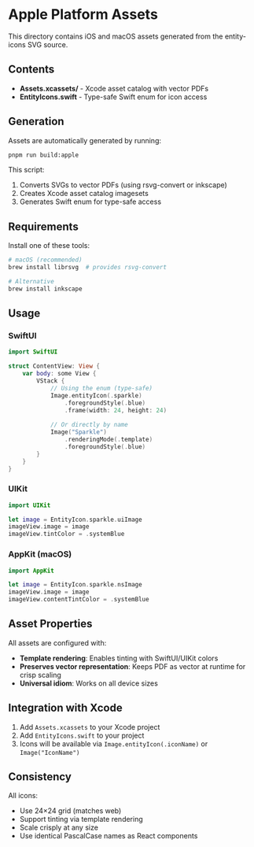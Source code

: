 # Apple Platform Assets

This directory contains iOS and macOS assets generated from the entity-icons SVG source.

## Contents

- **Assets.xcassets/** - Xcode asset catalog with vector PDFs
- **EntityIcons.swift** - Type-safe Swift enum for icon access

## Generation

Assets are automatically generated by running:

```bash
pnpm run build:apple
```

This script:
1. Converts SVGs to vector PDFs (using rsvg-convert or inkscape)
2. Creates Xcode asset catalog imagesets
3. Generates Swift enum for type-safe access

## Requirements

Install one of these tools:

```bash
# macOS (recommended)
brew install librsvg  # provides rsvg-convert

# Alternative
brew install inkscape
```

## Usage

### SwiftUI

```swift
import SwiftUI

struct ContentView: View {
    var body: some View {
        VStack {
            // Using the enum (type-safe)
            Image.entityIcon(.sparkle)
                .foregroundStyle(.blue)
                .frame(width: 24, height: 24)
            
            // Or directly by name
            Image("Sparkle")
                .renderingMode(.template)
                .foregroundStyle(.blue)
        }
    }
}
```

### UIKit

```swift
import UIKit

let image = EntityIcon.sparkle.uiImage
imageView.image = image
imageView.tintColor = .systemBlue
```

### AppKit (macOS)

```swift
import AppKit

let image = EntityIcon.sparkle.nsImage
imageView.image = image
imageView.contentTintColor = .systemBlue
```

## Asset Properties

All assets are configured with:
- **Template rendering**: Enables tinting with SwiftUI/UIKit colors
- **Preserves vector representation**: Keeps PDF as vector at runtime for crisp scaling
- **Universal idiom**: Works on all device sizes

## Integration with Xcode

1. Add `Assets.xcassets` to your Xcode project
2. Add `EntityIcons.swift` to your project
3. Icons will be available via `Image.entityIcon(.iconName)` or `Image("IconName")`

## Consistency

All icons:
- Use 24×24 grid (matches web)
- Support tinting via template rendering
- Scale crisply at any size
- Use identical PascalCase names as React components

